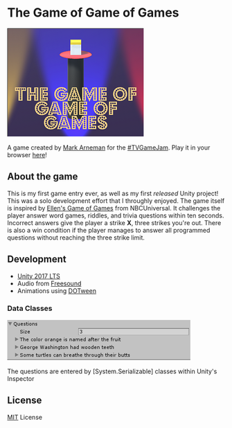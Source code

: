 # The Game of Game of Games

![The Game of Game of Games Logo](./Documentation/images/logo.png)

A game created by [Mark Arneman](https://arneman.me) for the [#TVGameJam](https://itch.io/jam/tvgamejam).
Play it in your browser [here](https://bearlikelion.itch.io/the-game-of-game-of-games)!

## About the game

This is my first game entry ever, as well as my first *released* Unity project! This was a solo development effort that I throughly enjoyed. The game itself is inspired by [Ellen's Game of Games](https://www.nbc.com/ellens-game-of-games) from NBCUniversal. It challenges the player answer word games, riddles, and trivia questions within ten seconds. Incorrect answers give the player a strike **X**, three strikes you're out. There is also a win condition if the player manages to answer all programmed questions without reaching the three strike limit.

## Development

* [Unity 2017 LTS](https://unity3d.com/)
* Audio from [Freesound](https://freesound.org/)
* Animations using [DOTween](http://dotween.demigiant.com/)

### Data Classes

![Data Classes](./Documentation/images/dataclass.png)

The questions are entered by [System.Serializable] classes within Unity's Inspector

## License
[MIT](./LICENSE.md) License